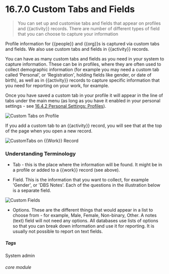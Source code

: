 # 16.7.0 Custom Tabs and Fields

> You can set up and customise tabs and fields that appear on profiles and {{activity}} records. There are number of different types of field that you can choose to capture your information



Profile information for {{people}} and {{org}}s is captured via custom tabs and fields. We also use custom tabs and fields in {{activity}} records.

You can have as many custom tabs and fields as you need in your system to capture information. These can be in profiles, where they are often used to collect demographic information (for example you may need a custom tab called ‘Personal’, or ‘Registration', holding fields like gender, or date of birth), as well as in {{activity}} records to capture specific information that you need for reporting on your work, for example. 

Once you have saved a custom tab in your profile it will appear in the line of tabs under the main menu (as long as you have it enabled in your personal settings - see [16.4.2 Personal Settings: Profiles](/help/index/p/16.4.2)).

![Custom Tabs on Profile](16.7.0a.png)

If you add a custom tab to an {{activity}} record, you will see that at the top of the page when you open a new record.

![CustomTabs on {{Work}} Record](16.7.0b.png)

### Understanding Terminology
- Tab - this is the place where the information will be found. It might be in a profile or added to a {{work}} record (see above).

- Field. This is the information that you want to collect, for example 'Gender', or 'DBS Notes'. Each of the questions in the illustration below is a separate field.

![Custom Fields](16.7.0c.png)

- Options. These are the different things that would appear in a list to choose from  - for example, Male, Female, Non-binary, Other. A notes (text) field will not need any options. All databases use lists of options so that you can break down information and use it for reporting. It is usually not possible to report on text fields. 


##### Tags
System admin

###### core module



